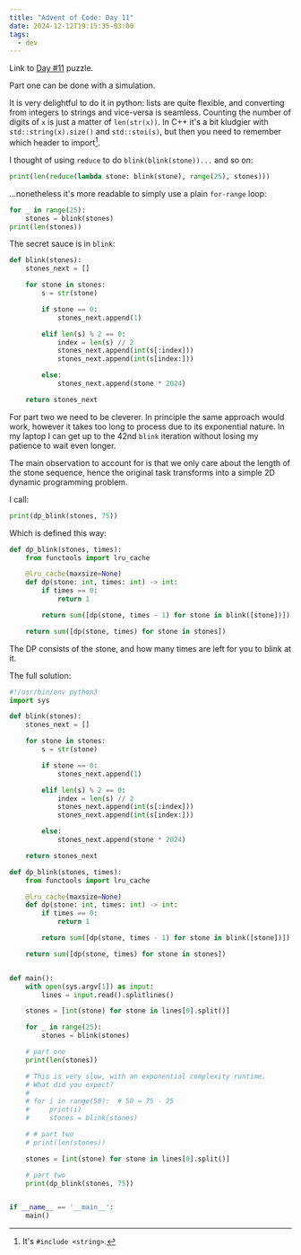 ```yaml
---
title: "Advent of Code: Day 11"
date: 2024-12-12T19:15:35-03:00
tags:
  - dev
---
```


Link to [Day #11](https://adventofcode.com/2024/day/11) puzzle.

<!--more-->

Part one can be done with a simulation.

It is very delightful to do it in python: lists are quite flexible, and
converting from integers to strings and vice-versa is seamless. Counting the
number of digits of `x` is just a matter of `len(str(x))`. In C++ it's a bit
kludgier with `std::string(x).size()` and `std::stoi(s)`, but then you need to
remember which header to import[^1].

I thought of using `reduce` to do `blink(blink(stone))...` and so on:

```python
print(len(reduce(lambda stone: blink(stone), range(25), stones)))
```

...nonetheless it's more readable to simply use a plain `for-range` loop:

```python
for _ in range(25):
    stones = blink(stones)
print(len(stones))
```

The secret sauce is in `blink`:

```python
def blink(stones):
    stones_next = []

    for stone in stones:
        s = str(stone)

        if stone == 0:
            stones_next.append(1)

        elif len(s) % 2 == 0:
            index = len(s) // 2
            stones_next.append(int(s[:index]))
            stones_next.append(int(s[index:]))

        else:
            stones_next.append(stone * 2024)

    return stones_next
```

For part two we need to be cleverer. In principle the same approach would work,
however it takes too long to process due to its exponential nature. In my laptop
I can get up to the 42nd `blink` iteration without losing my patience to wait
even longer.

The main observation to account for is that we only care about the length of the
stone sequence, hence the original task transforms into a simple 2D dynamic
programming problem.

I call:

```python
print(dp_blink(stones, 75))
```

Which is defined this way:

```python
def dp_blink(stones, times):
    from functools import lru_cache

    @lru_cache(maxsize=None)
    def dp(stone: int, times: int) -> int:
        if times == 0:
            return 1

        return sum([dp(stone, times - 1) for stone in blink([stone])])

    return sum([dp(stone, times) for stone in stones])
```

The DP consists of the stone, and how many times are left for you to blink at it.

The full solution:

```python
#!/usr/bin/env python3
import sys

def blink(stones):
    stones_next = []

    for stone in stones:
        s = str(stone)

        if stone == 0:
            stones_next.append(1)

        elif len(s) % 2 == 0:
            index = len(s) // 2
            stones_next.append(int(s[:index]))
            stones_next.append(int(s[index:]))

        else:
            stones_next.append(stone * 2024)

    return stones_next

def dp_blink(stones, times):
    from functools import lru_cache

    @lru_cache(maxsize=None)
    def dp(stone: int, times: int) -> int:
        if times == 0:
            return 1

        return sum([dp(stone, times - 1) for stone in blink([stone])])

    return sum([dp(stone, times) for stone in stones])


def main():
    with open(sys.argv[1]) as input:
        lines = input.read().splitlines()

    stones = [int(stone) for stone in lines[0].split()]

    for _ in range(25):
        stones = blink(stones)

    # part one
    print(len(stones))

    # This is very slow, with an exponential complexity runtime.
    # What did you expect?
    #
    # for i in range(50):  # 50 = 75 - 25
    #     print(i)
    #     stones = blink(stones)

    # # part two
    # print(len(stones))

    stones = [int(stone) for stone in lines[0].split()]

    # part two
    print(dp_blink(stones, 75))


if __name__ == '__main__':
    main()
```

[^1]: It's `#include <string>`.
